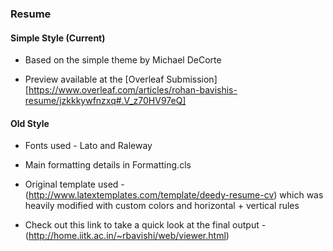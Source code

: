 ### Resume ###

#### Simple Style (Current) ####

* Based on the simple theme by Michael DeCorte

* Preview available at the [Overleaf Submission][https://www.overleaf.com/articles/rohan-bavishis-resume/jzkkkywfnzxq#.V_z70HV97eQ]

#### Old Style ####

* Fonts used - Lato and Raleway

* Main formatting details in Formatting.cls

* Original template used - (http://www.latextemplates.com/template/deedy-resume-cv) which was heavily modified with custom colors and horizontal + vertical rules

* Check out this link to take a quick look at the final output - (http://home.iitk.ac.in/~rbavishi/web/viewer.html)

